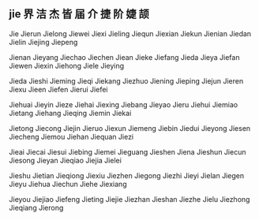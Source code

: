 jie  界 洁 杰 皆 届 介 捷 阶 婕 颉
---

Jie Jierun Jielong Jiewei Jiexi Jieling Jiequn Jiexian Jiekun Jienian Jiedan Jielin Jiejing Jiepeng 

Jienan Jieyang Jiechao Jiechen Jiean Jieke Jiefang Jieda Jieya Jiefan Jiewen Jiexin Jiehong Jiele Jieying 

Jieda Jieshi Jieming Jieqi Jiekang Jiezhuo Jiening Jieping Jiejun Jieren Jiexu Jieen Jiefen Jierui Jiefei 

Jiehuai Jieyin Jieze Jiehai Jiexing Jiebang Jieyao Jieru Jiehui Jiemiao Jietang Jiehang Jieqing Jiemin Jiekai 

Jietong Jiecong Jiejin Jieruo Jiexun Jiemeng Jiebin Jiedui Jieyong Jiesen Jiecheng Jiemou Jiehan Jiequan Jiezi 

Jieai Jiecai Jiesui Jiebing Jiemei Jieguang Jieshen Jiena Jieshun Jiecun Jiesong Jieyan Jieqiao Jiejia Jielei 

Jieshu Jietian Jieqiong Jiexiu Jiezhen Jiegong Jiezhi Jieyi Jielan Jiegen Jieyu Jiehua Jiechun Jiehe Jiexiang 

Jieyou Jiejiao Jiefeng Jieting Jiejie Jiezhan Jieshan Jiezhe Jielu Jiezhong Jieqiang Jierong  
